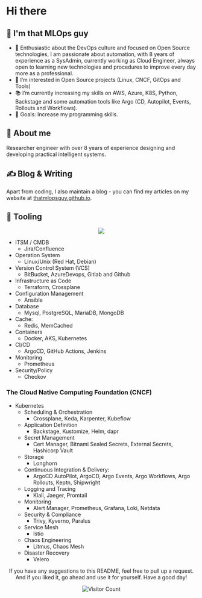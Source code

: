 # Hi there

## 🤖 I'm that MLOps guy

- 🚀 Enthusiastic about the DevOps culture and focused on Open Source technologies, I am passionate about automation, with 8 years of experience as a SysAdmin, currently working as Cloud Engineer, always open to learning new technologies and procedures to improve every day more as a professional.
- 👀 I’m interested in Open Source projects (Linux, CNCF, GitOps and Tools)
- 📚 I’m currently increasing my skills on AWS, Azure, K8S, Python, Backstage and some automation tools like Argo (CD, Autopilot, Events, Rollouts and Workflows).
- 🌱 Goals: Increase my programming skills.

## 👋 About me

Researcher engineer with over 8 years of experience designing and developing practical intelligent systems.

## ✍ Blog & Writing

Apart from coding, I also maintain a blog - you can find my articles on my website at [thatmlopsguy.github.io](https://thatmlopsguy.github.io).

## 🔧 Tooling

<p align="center">
  <a href="https://skillicons.dev">
    <img src="https://skillicons.dev/icons?i=linux,git,kubernetes,docker,github,gitlab,jenkins,githubactions,aws,azure,bash,ansible,bitbucket,fastapi,flask,grafana,kafka,latex,md,mongodb,mysql,nginx,opencv,postgres,postman,prometheus,py,pytorch,rabbitmq,redhat,redis,sqlite,tensorflow,terraform,vscode" />
  </a>
</p>

* ITSM / CMDB
  * Jira/Confluence
* Operation System
  * Linux/Unix (Red Hat, Debian)
* Version Control System (VCS)
  * BitBucket, AzureDevops, Gitlab and Github
* Infrastructure as Code
  * Terraform, Crossplane
* Configuration Management
  * Ansible
* Database
  * Mysql, PostgreSQL, MariaDB, MongoDB
* Cache:
  * Redis, MemCached
* Containers
  * Docker, AKS, Kubernetes
* CI/CD
  * ArgoCD, GitHub Actions, Jenkins
* Monitoring
  * Prometheus
* Security/Policy
  * Checkov

### The Cloud Native Computing Foundation (CNCF)

- Kubernetes
  - Scheduling & Orchestration
    - Crossplane, Keda, Karpenter, Kubeflow
  - Application Definition
    - Backstage, Kustomize, Helm, dapr
  - Secret Management
    - Cert Manager, Bitnami Sealed Secrets, External Secrets, Hashicorp Vault
  - Storage
    - Longhorn
  - Continuous Integration & Delivery:
    - ArgoCD AutoPilot, ArgoCD, Argo Events, Argo Workflows, Argo Rollouts, Keptn, Shipwright
  - Logging and Tracing
    - Kiali, Jaeger, Promtail
  - Monitoring
    - Alert Manager, Prometheus, Grafana, Loki, Netdata
  - Security & Compliance
    - Trivy, Kyverno, Paralus
  - Service Mesh
    - Istio
  - Chaos Engineering
    - Litmus, Chaos Mesh
  - Disaster Recovery
    - Velero

<div align="center">
<p>If you have any suggestions to this README, feel free to pull up a request. And if you liked it, go ahead and use it for yourself. Have a good day!</p>
<div>

![Visitor Count](https://profile-counter.glitch.me/thatmlopsguy/count.svg)